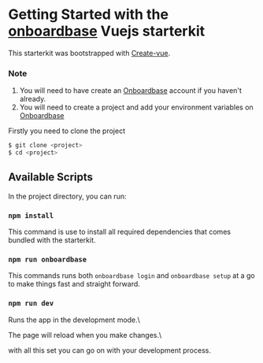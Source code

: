 # Getting Started with the [onboardbase](onboardbase.com) Vuejs starterkit

This starterkit was bootstrapped with [Create-vue](https://github.com/vuejs/create-vue).


### Note
1. You will need to have create an [Onboardbase](https://onboardbase.com/signup) account if you haven't already.
2. You will need to create a project and add your environment variables on [Onboardbase](https://onboardbase.com/signup)

Firstly you need to clone the project 

```bash
$ git clone <project>
$ cd <project>
```


## Available Scripts

In the project directory, you can run:

### `npm install`

This command is use to install all required dependencies that comes bundled with the starterkit.

### `npm run onboardbase`

This commands runs both `onboardbase login` and `onboardbase setup` at a go to make things fast and straight forward.

### `npm run dev`

Runs the app in the development mode.\

The page will reload when you make changes.\

with all this set you can go on with your development process.
